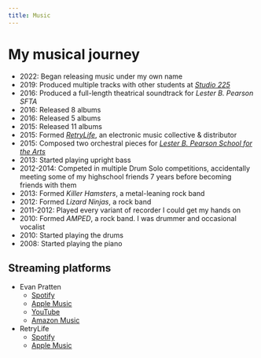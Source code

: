 ```yaml
---
title: Music
---
```


# My musical journey

- <span class="gray">2022</span>: Began releasing music under my own name
- <span class="gray">2019</span>: Produced multiple tracks with other students at [*Studio 225*](https://www.facebook.com/studio225beal/)
- <span class="gray">2016</span>: Produced a full-length theatrical soundtrack for *Lester B. Pearson SFTA*
- <span class="gray">2016</span>: Released 8 albums
- <span class="gray">2016</span>: Released 5 albums
- <span class="gray">2015</span>: Released 11 albums
- <span class="gray">2015</span>: Formed [*RetryLife*](/music/retrylife), an electronic music collective & distributor
- <span class="gray">2015</span>: Composed two orchestral pieces for [*Lester B. Pearson School for the Arts*](https://en.wikipedia.org/wiki/Lester_B._Pearson_School_for_the_Arts)
- <span class="gray">2013</span>: Started playing upright bass
- <span class="gray">2012-2014</span>: Competed in multiple Drum Solo competitions, accidentally meeting some of my highschool friends 7 years before becoming friends with them
- <span class="gray">2013</span>: Formed *Killer Hamsters*, a metal-leaning rock band
- <span class="gray">2012</span>: Formed *Lizard Ninjas*, a rock band
- <span class="gray">2011-2012</span>: Played every variant of recorder I could get my hands on
- <span class="gray">2010</span>: Formed *AMPED*, a rock band. I was drummer and occasional vocalist
- <span class="gray">2010</span>: Started playing the drums
- <span class="gray">2008</span>: Started playing the piano

## Streaming platforms

- Evan Pratten
  - [Spotify](https://open.spotify.com/artist/1aLNEmgqBJkhfkEZvf8Vh5)
  - [Apple Music](https://music.apple.com/us/artist/evan-pratten/1611566708)
  - [YouTube](https://www.youtube.com/channel/UCrHT3Lt0Mg90bspbMHJfTcA)
  - [Amazon Music](https://music.amazon.com/artists/B09TBHQCM1/evan-pratten)
- RetryLife
  - [Spotify](https://open.spotify.com/artist/4RoVvaoNjTgtgIMLhO6yWT)
  - [Apple Music](https://music.apple.com/ca/artist/retrylife/1626304389)
